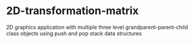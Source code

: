 # 2D-transformation-matrix
2D graphics application with multiple three level grandparent-parent-child class objects using push and pop stack data structures 
